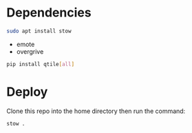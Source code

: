 # Dependencies
```sh
sudo apt install stow
```

- emote
- overgrive

```sh
pip install qtile[all]
```

# Deploy
Clone this repo into the home directory then run the command:
```sh
stow .
```
